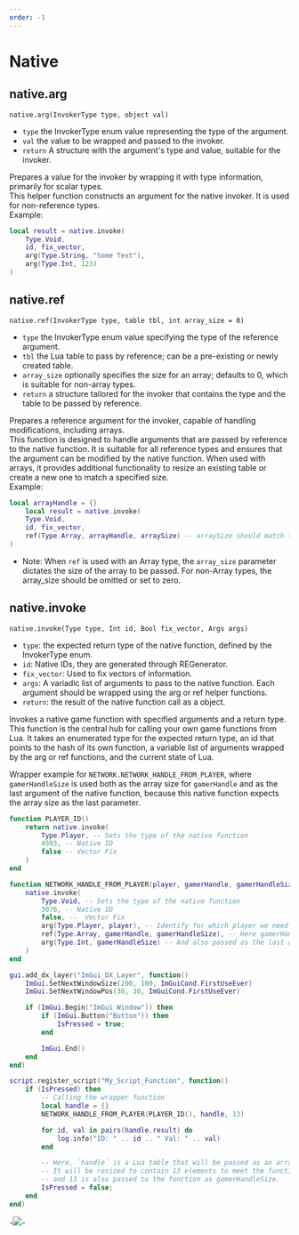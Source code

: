 ```yaml
---
order: -1
---
```


# Native

## native.arg
`native.arg(InvokerType type, object val)`
* `type` the InvokerType enum value representing the type of the argument.
* `val` the value to be wrapped and passed to the invoker.
* `return` A structure with the argument's type and value, suitable for the invoker.

Prepares a value for the invoker by wrapping it with type information, primarily for scalar types.\
This helper function constructs an argument for the native invoker. It is used for non-reference types.\
Example:
```lua
local result = native.invoke(
    Type.Void,
    id, fix_vector,
    arg(Type.String, "Some Text"),
    arg(Type.Int, 123)
)
```

## native.ref
`native.ref(InvokerType type, table tbl, int array_size = 0)`
* `type` the InvokerType enum value specifying the type of the reference argument.
* `tbl` the Lua table to pass by reference; can be a pre-existing or newly created table.
* `array_size` optionally specifies the size for an array; defaults to 0, which is suitable for non-array types.
* `return` a structure tailored for the invoker that contains the type and the table to be passed by reference.

Prepares a reference argument for the invoker, capable of handling modifications, including arrays.\
This function is designed to handle arguments that are passed by reference to the native function. It is suitable for all reference types and ensures that the argument can be modified by the native function. When used with arrays, it provides additional functionality to resize an existing table or create a new one to match a specified size.\
Example:
```lua
local arrayHandle = {}
    local result = native.invoke(
    Type.Void,
    id, fix_vector,
    ref(Type.Array, arrayHandle, arraySize) -- arraySize should match the expected size by the native function.
)
```
* Note: When `ref` is used with an Array type, the `array_size` parameter dictates the size of the array to be passed. For non-Array types, the array_size should be omitted or set to zero.


## native.invoke
`native.invoke(Type type, Int id, Bool fix_vector, Args args)`
* `type`: the expected return type of the native function, defined by the InvokerType enum.
* `id`: Native IDs, they are generated through REGenerator.
* `fix_vector`: Used to fix vectors of information.
* `args`: A variadic list of arguments to pass to the native function. Each argument should be wrapped using the arg or ref helper functions.
* `return`: the result of the native function call as a object.

Invokes a native game function with specified arguments and a return type.\
This function is the central hub for calling your own game functions from Lua. It takes an enumerated type for the expected return type, an id that points to the hash of its own function, a variable list of arguments wrapped by the arg or ref functions, and the current state of Lua.

Wrapper example for `NETWORK.NETWORK_HANDLE_FROM_PLAYER`, where `gamerHandleSize` is used both as the array size for `gamerHandle` and as the last argument of the native function, because this native function expects the array size as the last parameter.
```lua
function PLAYER_ID()
    return native.invoke(
        Type.Player, -- Sets the type of the native function
        4593, -- Native ID
        false -- Vector Fix
    )
end

function NETWORK_HANDLE_FROM_PLAYER(player, gamerHandle, gamerHandleSize)
    native.invoke(
        Type.Void, -- Sets the type of the native function
        3076, -- Native ID
        false, --  Vector Fix
        arg(Type.Player, player), -- Identify for which player we need a handle
        ref(Type.Array, gamerHandle, gamerHandleSize), -- Here gamerHandleSize is used to define the array size
        arg(Type.Int, gamerHandleSize) -- And also passed as the last argument to the native function
    )
end

gui.add_dx_layer("ImGui_DX_Layer", function()
    ImGui.SetNextWindowSize(200, 100, ImGuiCond.FirstUseEver)
    ImGui.SetNextWindowPos(30, 30, ImGuiCond.FirstUseEver)

    if (ImGui.Begin("ImGui Window")) then
        if (ImGui.Button("Button")) then
            IsPressed = true;
        end

        ImGui.End() 
    end
end)

script.register_script("My_Script_Function", function()
    if (IsPressed) then
        -- Calling the wrapper function
        local handle = {}
        NETWORK_HANDLE_FROM_PLAYER(PLAYER_ID(), handle, 13)

        for id, val in pairs(handle.result) do
            log.info("ID: " .. id .. " Val: " .. val)
        end

        -- Here, `handle` is a Lua table that will be passed as an array to the native function.
        -- It will be resized to contain 13 elements to meet the function's expectation,
        -- and 13 is also passed to the function as gamerHandleSize.
        IsPressed = false;
    end
end)
```
-![](https://i.imgur.com/Yc5Bb7v.png)-